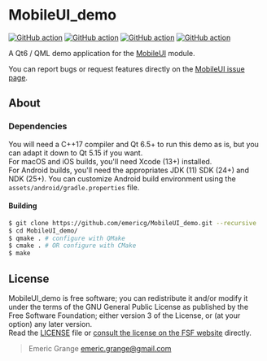 # MobileUI_demo

[![GitHub action](https://img.shields.io/github/actions/workflow/status/emericg/MobileUI_demo/builds_desktop_qmake.yml?style=flat-square)](https://github.com/emericg/MobileUI_demo/actions/workflows/builds_desktop_qmake.yml)
[![GitHub action](https://img.shields.io/github/actions/workflow/status/emericg/MobileUI_demo/builds_desktop_cmake.yml?style=flat-square)](https://github.com/emericg/MobileUI_demo/actions/workflows/builds_desktop_cmake.yml)
[![GitHub action](https://img.shields.io/github/actions/workflow/status/emericg/MobileUI_demo/builds_mobile_qmake.yml?style=flat-square)](https://github.com/emericg/MobileUI_demo/actions/workflows/builds_mobile_qmake.yml)
[![GitHub action](https://img.shields.io/github/actions/workflow/status/emericg/MobileUI_demo/builds_mobile_cmake.yml?style=flat-square)](https://github.com/emericg/MobileUI_demo/actions/workflows/builds_mobile_cmake.yml)

A Qt6 / QML demo application for the [MobileUI](https://github.com/emericg/MobileUI) module.  

You can report bugs or request features directly on the [MobileUI issue page](https://github.com/emericg/MobileUI/issues).  

## About

### Dependencies

You will need a C++17 compiler and Qt 6.5+ to run this demo as is, but you can adapt it down to Qt 5.15 if you want.  
For macOS and iOS builds, you'll need Xcode (13+) installed.  
For Android builds, you'll need the appropriates JDK (11) SDK (24+) and NDK (25+). You can customize Android build environment using the `assets/android/gradle.properties` file.  

#### Building

```bash
$ git clone https://github.com/emericg/MobileUI_demo.git --recursive
$ cd MobileUI_demo/
$ qmake . # configure with QMake
$ cmake . # OR configure with CMake
$ make
```

## License

MobileUI_demo is free software; you can redistribute it and/or modify it under the terms of the GNU General Public License as published by the Free Software Foundation; either version 3 of the License, or (at your option) any later version.  
Read the [LICENSE](LICENSE.md) file or [consult the license on the FSF website](https://www.gnu.org/licenses/gpl-3.0.txt) directly.

> Emeric Grange <emeric.grange@gmail.com>
